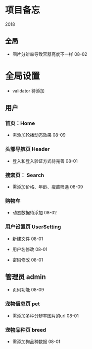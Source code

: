 # 项目备忘

2018

## 全局

- 图片分辨率导致容器高度不一样 08-02

# 全局设置

- validator 待添加 

## 用户 

### 首页：Home

- 需添加轮播动态效果 08-09


### 头部导航页 Header

- 登入和登入验证方式待完善 08-01

### 搜索页： Search

- 需添加价格、年龄、疫苗筛选 08-09

### 购物车  

- 动态数据待添加  08-02

### 用户设置页 UserSetting

- 新建文件 08-01

- 用户名修改 08-01

- 密码修改 08-01


## 管理员 admin

- 页码功能 08-09

### 宠物信息页 pet

- 需添加多种分辨率图片的url 08-01

### 宠物品种页 breed

- 需添加狗品种数据 08-01                                                                                                                                                                                                                                             



